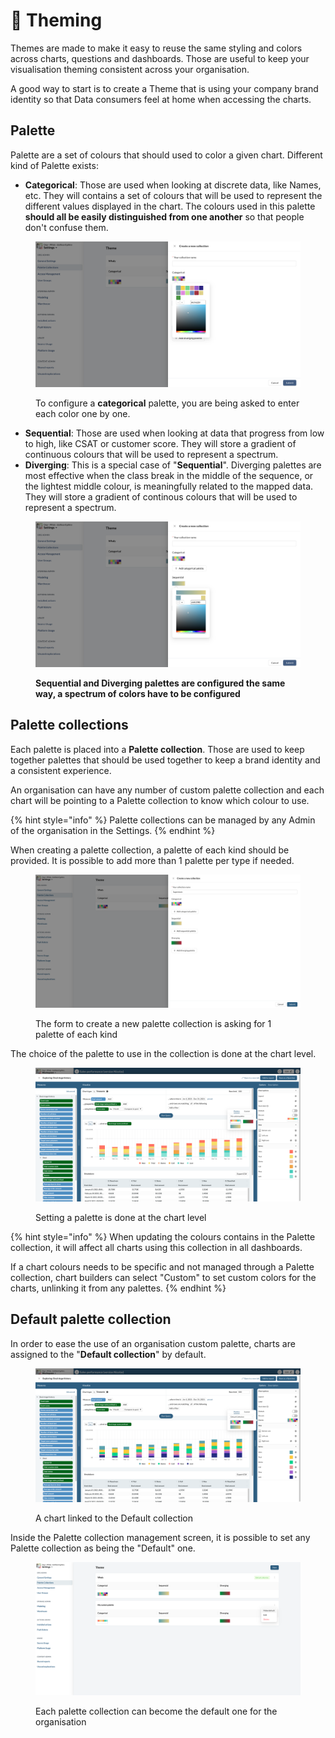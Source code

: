 # 🎨 Theming

Themes are made to make it easy to reuse the same styling and colors across charts, questions and dashboards. Those are useful to keep your visualisation theming consistent across your organisation.

A good way to start is to create a Theme that is using your company brand identity so that Data consumers feel at home when accessing the charts.

## Palette

Palette are a set of colours that should used to color a given chart. Different kind of Palette exists:

* **Categorical**: Those are used when looking at discrete data, like Names, etc. They will contains a set of colours that will be used to represent the different values displayed in the chart. The colours used in this palette **should all be easily distinguished from one another** so that people don't confuse them.

<figure><img src="../.gitbook/assets/image (9).png" alt=""><figcaption><p>To configure a <strong>categorical</strong> palette, you are being asked to enter each color one by one.</p></figcaption></figure>

* **Sequential**: Those are used when looking at data that progress from low to high, like CSAT or customer score. They will store a gradient of continuous colours that will be used to represent a spectrum.
* **Diverging**: This is a special case of "**Sequential**". Diverging palettes are most effective when the class break in the middle of the sequence, or the lightest middle colour, is meaningfully related to the mapped data. They will store a gradient of continous colours that will be used to represent a spectrum.

<figure><img src="../.gitbook/assets/image (5) (1).png" alt=""><figcaption><p><strong>Sequential and Diverging palettes are configured the same way, a spectrum of colors have to be configured</strong></p></figcaption></figure>

## Palette collections

Each palette is placed into a **Palette collection**. Those are used to keep together palettes that should be used together to keep a brand identity and a consistent experience.

An organisation can have any number of custom palette collection and each chart will be pointing to a Palette collection to know which colour to use.

{% hint style="info" %}
Palette collections can be managed by any Admin of the organisation in the Settings.
{% endhint %}

When creating a palette collection, a palette of each kind should be provided. It is possible to add more than 1 palette per type if needed.

<figure><img src="../.gitbook/assets/image (8).png" alt=""><figcaption><p>The form to create a new palette collection is asking for 1 palette of each kind</p></figcaption></figure>

The choice of the palette to use in the collection is done at the chart level.

<figure><img src="../.gitbook/assets/image (3) (2).png" alt=""><figcaption><p>Setting a palette is done at the chart level</p></figcaption></figure>

{% hint style="info" %}
When updating the colours contains in the Palette collection, it will affect all charts using this collection in all dashboards.

If a chart colours needs to be specific and not managed through a Palette collection, chart builders can select "Custom" to set custom colors for the charts, unlinking it from any palettes.
{% endhint %}

## Default palette collection

In order to ease the use of an organisation custom palette, charts are assigned to the "**Default collection**" by default.

<figure><img src="../.gitbook/assets/image (7).png" alt=""><figcaption><p>A chart linked to the Default collection</p></figcaption></figure>

Inside the Palette collection management screen, it is possible to set any Palette collection as being the "Default" one.

<figure><img src="../.gitbook/assets/image (6).png" alt=""><figcaption><p>Each palette collection can become the default one for the organisation</p></figcaption></figure>
